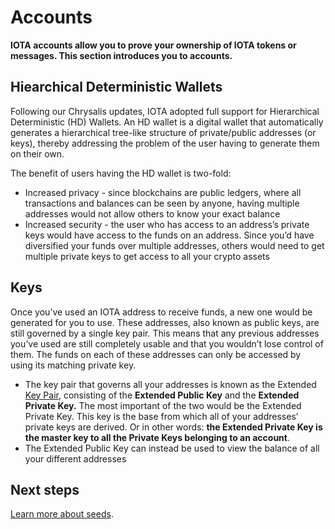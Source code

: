 # Accounts

**IOTA accounts allow you to prove your ownership of IOTA tokens or messages. This section introduces you to accounts.**

## Hiearchical Deterministic Wallets

Following our Chrysalis updates, IOTA adopted full support for Hierarchical Deterministic (HD) Wallets. An HD wallet is a digital wallet that automatically generates a hierarchical tree-like structure of private/public addresses (or keys), thereby addressing the problem of the user having to generate them on their own.

The benefit of users having the HD wallet is two-fold:

- Increased privacy - since blockchains are public ledgers, where all transactions and balances can be seen by anyone, having multiple addresses would not allow others to know your exact balance
- Increased security - the user who has access to an address’s private keys would have access to the funds on an address. Since you’d have diversified your funds over multiple addresses, others would need to get multiple private keys to get access to all your crypto assets

## Keys

Once you’ve used an IOTA address to receive funds, a new one would be generated for you to use. These addresses, also known as public keys, are still governed by a single key pair. This means that any previous addresses you’ve used are still completely usable and that you wouldn’t lose control of them. The funds on each of these addresses can only be accessed by using its matching private key.

- The key pair that governs all your addresses is known as the Extended [Key Pair](https://www.ledger.com/academy/blockchain/what-are-public-keys-and-private-keys), consisting of the **Extended Public Key** and the **Extended Private Key.** The most important of the two would be the Extended Private Key. This key is the base from which all of your addresses’ private keys are derived. Or in other words: **the Extended Private Key is the master key to all the Private Keys belonging to an account**. 
- The Extended Public Key can instead be used to view the balance of all your different addresses 

## Next steps

[Learn more about seeds](../accounts/seeds.md).